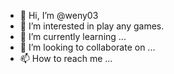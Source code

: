 - 👋 Hi, I’m @weny03
- 👀 I’m interested in play any games.
- 🌱 I’m currently learning ...
- 💞️ I’m looking to collaborate on ...
- 📫 How to reach me ...

<!---
weny03/weny03 is a ✨ special ✨ repository because its `README.md` (this file) appears on your GitHub profile.
You can click the Preview link to take a look at your changes.
--->
